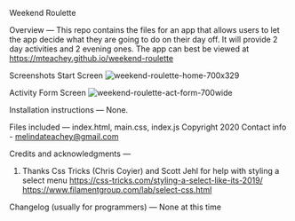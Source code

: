 Weekend Roulette

Overview — This repo contains the files for an app that allows users to let the app decide what they are going to do on their day off. It will provide 2 day activities and 2 evening ones. The app can best be viewed at https://mteachey.github.io/weekend-roulette

Screenshots
Start Screen
![weekend-roulette-home-700x329](https://user-images.githubusercontent.com/11161961/75914700-75fa9480-5e12-11ea-900a-0b878c9ce9ee.jpg)

Activity Form Screen
![weekend-roulette-act-form-700wide](https://user-images.githubusercontent.com/11161961/75917287-03d87e80-5e17-11ea-8f06-ab6859e363ee.jpg)

Installation instructions — None.

Files included — index.html, main.css, index.js
Copyright 2020
Contact info - melindateachey@gmail.com

Credits and acknowledgments — 
1) Thanks Css Tricks (Chris Coyier) and Scott Jehl  for help with styling a select menu
https://css-tricks.com/styling-a-select-like-its-2019/
https://www.filamentgroup.com/lab/select-css.html

Changelog (usually for programmers) — None at this time

